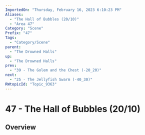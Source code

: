 ```yaml
---
ImportedOn: "Thursday, February 16, 2023 6:10:23 PM"
Aliases:
  - "The Hall of Bubbles (20/10)"
  - "Area 47"
Category: "Scene"
Prefix: "47"
Tags:
  - "Category/Scene"
parent:
  - "The Drowned Halls"
up:
  - "The Drowned Halls"
prev:
  - "39 - The Golem and the Chest (-20_20)"
next:
  - "25 - The Jellyfish Swarm (-40_30)"
RWtopicId: "Topic_9363"
---
```

# 47 - The Hall of Bubbles (20/10)
## Overview
